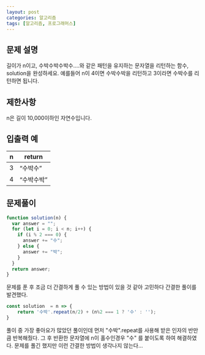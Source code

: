 ```yaml
---
layout: post
categories: 알고리즘
tags: [알고리즘, 프로그래머스]
---
```


## 문제 설명
길이가 n이고, 수박수박수박수....와 같은 패턴을 유지하는 문자열을 리턴하는 함수, solution을 완성하세요. 예를들어 n이 4이면 수박수박을 리턴하고 3이라면 수박수를 리턴하면 됩니다.

## 제한사항
n은 길이 10,000이하인 자연수입니다.

## 입출력 예

<table class="table">
  <thead>
    <tr>
      <th>n</th>
      <th>return</th>
    </tr>
  </thead>
  <tbody>
    <tr>
      <td>3</td>
      <td><q>수박수</q></td>
    </tr>
    <tr>
      <td>4</td>
      <td><q>수박수박</q></td>
    </tr>
  </tbody>
</table>

## 문제풀이

```javascript
function solution(n) {
  var answer = "";
  for (let i = 0; i < n; i++) {
    if (i % 2 === 0) {
      answer += "수";
    } else {
      answer += "박";
    }
  }
  return answer;
}
```

문제를 푼 후 조금 더 간결하게 풀 수 있는 방법이 있을 것 같아 고민하다 간결한 풀이를 발견했다.

```javascript
const solution  = n => {
    return '수박'.repeat(n/2) + (n%2 === 1 ? '수' : '');
}
```
풀이 중 가장 좋아요가 많았던 풀이인데 먼저 "수박".repeat를 사용해 받은 인자의 반만큼 반복해줬다. 그 후 반환한 문자열에 n이 홀수인경우 "수" 를 붙이도록 하여 해결하였다. 
문제를 풀긴 했지만 이런 간결한 방법이 생각나지 않는다...
